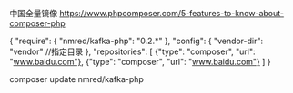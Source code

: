 中国全量镜像
https://www.phpcomposer.com/5-features-to-know-about-composer-php

{
    "require": {
        "nmred/kafka-php": "0.2.*"
    },
    "config": {
        "vendor-dir": "vendor" //指定目录
    },
    "repositories": [
        {"type": "composer", "url": "www.baidu.com"},
        {"type": "composer", "url": "www.baidu.com"}
    ]
}

composer update nmred/kafka-php